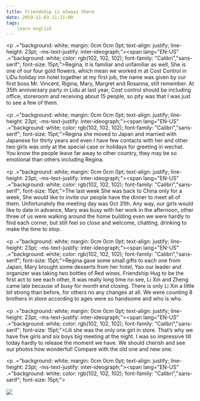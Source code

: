 ```yaml
---
title: Friendship is always there
date: 2019-11-03 21:11:00
tags:
    learn english
---
```

<font face="&#x5B8B;&#x4F53;" size="3">

</font><p .="background: white; margin: 0cm 0cm 0pt; text-align: justify; line-height: 23pt; -ms-text-justify: inter-ideograph;"><span><span lang="EN-US" .="background: white; color: rgb(102, 102, 102); font-family: &quot;Calibri&quot;,&quot;sans-serif&quot;; font-size: 15pt;">Regina, it is familiar and unfamiliar as well,
She is one of our four gold flowers, which mean we worked in at Cost Control in
LiDu holiday inn hotel together at my first job, the name was given by our
first boss Mr. Vincent, Rigina, Mary, Margret and Rosanna, still remember. At 35th
anniversary party in Lidu at last year, Cost control should be including
office, storeroom and receiving about 15 people, so pity was that I was just to
see a few of them.</span></span></p><font face="&#x5B8B;&#x4F53;" size="3">

</font><p .="background: white; margin: 0cm 0cm 0pt; text-align: justify; line-height: 23pt; -ms-text-justify: inter-ideograph;"><span><span lang="EN-US" .="background: white; color: rgb(102, 102, 102); font-family: &quot;Calibri&quot;,&quot;sans-serif&quot;; font-size: 15pt;">Regina she moved to Japan and married with Japanese
for thirty years and even I have few contacts with her and other two girls was
only at the special case or holidays for greeting in wechat. You know the
people leave far away to other country, they may be so emotional than others
including Regina.</span></span></p><font face="&#x5B8B;&#x4F53;" size="3">

</font><p .="background: white; margin: 0cm 0cm 0pt; text-align: justify; line-height: 23pt; -ms-text-justify: inter-ideograph;"><span><span lang="EN-US" .="background: white; color: rgb(102, 102, 102); font-family: &quot;Calibri&quot;,&quot;sans-serif&quot;; font-size: 15pt;">The last week She was back to China only for a
week, She would like to invite our people have the dinner to meet all of them. Unfortunately
the meeting day was Oct 31th. Any way, our girls would like to date in advance,
Mary was busy with her work in the afternoon, other three of us were walking
around the home building even we were hardly to find each corner, but still
feel so close and welcome, chatting, drinking to make the time to stop.</span></span></p><font face="&#x5B8B;&#x4F53;" size="3">

</font><p .="background: white; margin: 0cm 0cm 0pt; text-align: justify; line-height: 23pt; -ms-text-justify: inter-ideograph;"><span><span lang="EN-US" .="background: white; color: rgb(102, 102, 102); font-family: &quot;Calibri&quot;,&quot;sans-serif&quot;; font-size: 15pt;">Regina gave some small gifts to each one from
Japan, Mary brought some desserts from her hotel, Yao our leader and organizer
was taking two bottles of Red wines. Friendship Hug to be the first act to see
each other, It was really long time no see, Li Xin and Zheng came late because
of busy for month end closing. There is only Li Xin a little bit strong than
before, for others no any changes at all. We were counting 8 brothers in store according
to ages were so handsome and who is who. </span></span></p><font face="&#x5B8B;&#x4F53;" size="3">

</font><p .="background: white; margin: 0cm 0cm 0pt; text-align: justify; line-height: 23pt; -ms-text-justify: inter-ideograph;"><span><span lang="EN-US" .="background: white; color: rgb(102, 102, 102); font-family: &quot;Calibri&quot;,&quot;sans-serif&quot;; font-size: 15pt;">Lili she was the only one girl in store. That&#x2019;s
why we have five girls and six boys big meeting at the night. I was so
impressive till today hardly to release the moment we have. We should cherish and
see our photos how wonderful! Compare with the old one and new one.</span></span></p><p .="background: white; margin: 0cm 0cm 0pt; text-align: justify; line-height: 23pt; -ms-text-justify: inter-ideograph;"><span><span lang="EN-US" .="background: white; color: rgb(102, 102, 102); font-family: &quot;Calibri&quot;,&quot;sans-serif&quot;; font-size: 15pt;"><br></span></span></p><font face="&#x5B8B;&#x4F53;" size="3">

</font><div class="uchome-message-pic"><img src="data/attachment/album/201911/04/124032xgo9ptgpgnxgtgnx.jpg"><p></p></div>